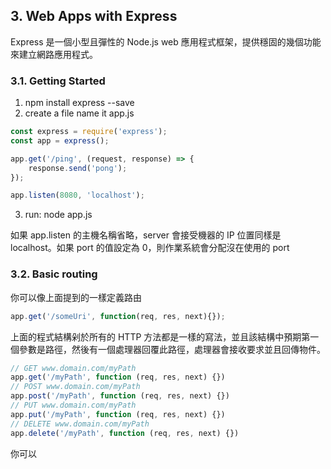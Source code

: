 ## 3. Web Apps with Express
Express 是一個小型且彈性的 Node.js web 應用程式框架，提供穩固的幾個功能來建立網路應用程式。

### 3.1. Getting Started
1. npm install express --save
2. create a file name it app.js

```javascript
const express = require('express');
const app = express();

app.get('/ping', (request, response) => {
    response.send('pong');
});

app.listen(8080, 'localhost');
```

3. run: node app.js

如果 app.listen 的主機名稱省略，server 會接受機器的 IP 位置同樣是 localhost。如果 port 的值設定為 0，則作業系統會分配沒在使用的 port

### 3.2. Basic routing
你可以像上面提到的一樣定義路由
```javascript
app.get('/someUri', function(req, res, next){});
```
上面的程式結構剁於所有的 HTTP 方法都是一樣的寫法，並且該結構中預期第一個參數是路徑，然後有一個處理器回覆此路徑，處理器會接收要求並且回傳物件。

```javascript
// GET www.domain.com/myPath
app.get('/myPath', function (req, res, next) {})
// POST www.domain.com/myPath
app.post('/myPath', function (req, res, next) {})
// PUT www.domain.com/myPath
app.put('/myPath', function (req, res, next) {})
// DELETE www.domain.com/myPath
app.delete('/myPath', function (req, res, next) {})
```

你可以
